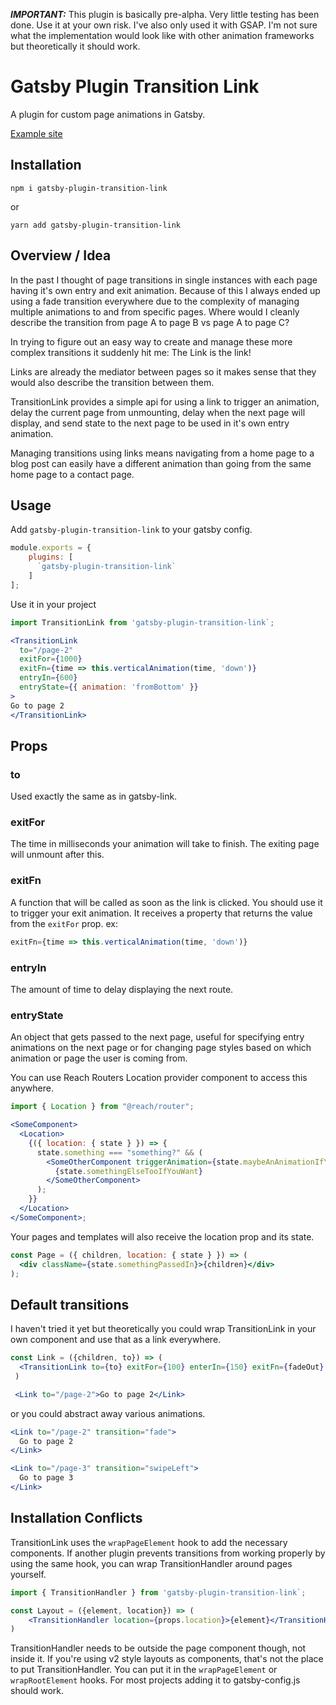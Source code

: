 **_IMPORTANT:_** This plugin is basically pre-alpha. Very little testing has been done. Use it at your own risk. I've also only used it with GSAP. I'm not sure what the implementation would look like with other animation frameworks but theoretically it should work.

# Gatsby Plugin Transition Link

A plugin for custom page animations in Gatsby.

[Example site](https://gatsby-plugin-transition-link.netlify.com/)

## Installation

`npm i gatsby-plugin-transition-link`

or

`yarn add gatsby-plugin-transition-link`

## Overview / Idea

In the past I thought of page transitions in single instances with each page having it's own entry and exit animation. Because of this I always ended up using a fade transition everywhere due to the complexity of managing multiple animations to and from specific pages. Where would I cleanly describe the transition from page A to page B vs page A to page C?

In trying to figure out an easy way to create and manage these more complex transitions it suddenly hit me: The Link is the link!

Links are already the mediator between pages so it makes sense that they would also describe the transition between them.

TransitionLink provides a simple api for using a link to trigger an animation, delay the current page from unmounting, delay when the next page will display, and send state to the next page to be used in it's own entry animation.

Managing transitions using links means navigating from a home page to a blog post can easily have a different animation than going from the same home page to a contact page.

## Usage

Add `gatsby-plugin-transition-link` to your gatsby config.

```jsx
module.exports = {
    plugins: [
      `gatsby-plugin-transition-link`
    ]
];
```

Use it in your project

```jsx
import TransitionLink from 'gatsby-plugin-transition-link`;

<TransitionLink
  to="/page-2"
  exitFor={1000}
  exitFn={time => this.verticalAnimation(time, 'down')}
  entryIn={600}
  entryState={{ animation: 'fromBottom' }}
>
Go to page 2
</TransitionLink>
```

## Props

### to

Used exactly the same as in gatsby-link.

### exitFor

The time in milliseconds your animation will take to finish. The exiting page will unmount after this.

### exitFn

A function that will be called as soon as the link is clicked. You should use it to trigger your exit animation. It receives a property that returns the value from the `exitFor` prop.
ex:

```jsx
exitFn={time => this.verticalAnimation(time, 'down')}
```

### entryIn

The amount of time to delay displaying the next route.

### entryState

An object that gets passed to the next page, useful for specifying entry animations on the next page or for changing page styles based on which animation or page the user is coming from.

You can use Reach Routers Location provider component to access this anywhere.

```jsx
import { Location } from "@reach/router";

<SomeComponent>
  <Location>
    {({ location: { state } }) => {
      state.something === "something?" && (
        <SomeOtherComponent triggerAnimation={state.maybeAnAnimationIfYouWant}>
          {state.somethingElseTooIfYouWant}
        </SomeOtherComponent>
      );
    }}
  </Location>
</SomeComponent>;
```

Your pages and templates will also receive the location prop and its state.

```jsx
const Page = ({ children, location: { state } }) => (
  <div className={state.somethingPassedIn}>{children}</div>
);
```

## Default transitions

I haven't tried it yet but theoretically you could wrap TransitionLink in your own component and use that as a link everywhere.

```jsx
const Link = ({children, to}) => (
  <TransitionLink to={to} exitFor={100} enterIn={150} exitFn={fadeOut} enterState={{animation: fadeIn}}>{children}</TransitionLink>
 )

 <Link to="/page-2">Go to page 2</Link>
```

or you could abstract away various animations.

```jsx
<Link to="/page-2" transition="fade">
  Go to page 2
</Link>

<Link to="/page-3" transition="swipeLeft">
  Go to page 3
</Link>
```

## Installation Conflicts

TransitionLink uses the `wrapPageElement` hook to add the necessary components. If another plugin prevents transitions from working properly by using the same hook, you can wrap TransitionHandler around pages yourself.

```jsx
import { TransitionHandler } from 'gatsby-plugin-transition-link`;

const Layout = ({element, location}) => (
    <TransitionHandler location={props.location}>{element}</TransitionHandler>
)
```

TransitionHandler needs to be outside the page component though, not inside it. If you're using v2 style layouts as components, that's not the place to put TransitionHandler. You can put it in the `wrapPageElement` or `wrapRootElement` hooks. For most projects adding it to gatsby-config.js should work.
